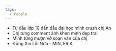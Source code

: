 ```yaml
---
tags:
  - People
---
```

- Từ đầu lớp 10 đến đầu đại học mình crush chị An
- Chị từng comment ảnh khen mình đẹp trai
- Mình từng mượn vở soạn văn của chị
- Đừng Xin Lỗi Nữa - MIN, ERIK